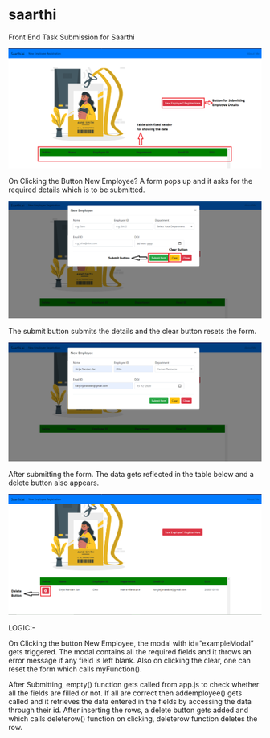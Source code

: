 # saarthi
Front End Task Submission for Saarthi

![Filled Form Image](https://github.com/girijakar/saarthi/blob/main/img/screenshots/frontpage.png)

On Clicking the Button New Employee? A form pops up and it asks for the required details which is to be submitted.

![Filled Form Image](https://github.com/girijakar/saarthi/blob/main/img/screenshots/form.png)

The submit button submits the details and the clear button resets the form.

![Filled Form Image](https://github.com/girijakar/saarthi/blob/main/img/screenshots/filledform.png)

After submitting the form. The data gets reflected in the table below and a delete button also appears.

![Filled Form Image](https://github.com/girijakar/saarthi/blob/main/img/screenshots/submitted.png)

LOGIC:-

On Clicking the button New Employee, the modal with id=”exampleModal” gets triggered. The modal contains all the required fields and it throws an error message if any field is left blank. Also on clicking the clear, one can reset the form which calls myFunction().

After Submitting, empty() function gets called from app.js to check whether all the fields are filled or not. If all are correct then addemployee() gets called and it retrieves the data entered in the fields by accessing the data through their id. After inserting the rows, a delete button gets added and which calls deleterow() function on clicking, deleterow function deletes the row.
